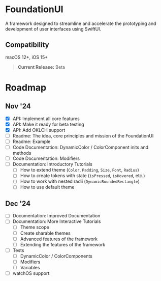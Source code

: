 # FoundationUI

A framework designed to streamline and accelerate the prototyping and development of user interfaces using SwiftUI.

## Compatibility

macOS 12+, iOS 15+

> **Current Release:** Beta

# Roadmap
## Nov '24
- [x] API: Implement all core features
- [x] API: Make it ready for beta testing
- [x] API: Add OKLCH support
- [ ] Readme: The idea, core principles and mission of the FoundationUI
- [ ] Readme: Example
- [ ] Code Documentation: DynamicColor / ColorComponent inits and methods
- [ ] Code Documentation: Modifiers
- [ ] Documentation: Introductory Tutorials
	- [ ] How to extend theme (`Color`, `Padding`, `Size`, `Font`, `Radius`)
	- [ ] How to create tokens with state (`isPressed`, `isHovered`, etc.)
	- [ ] How to work with nested radii (`DynamicRoundedRectangle`)
	- [ ] How to use default theme
 
## Dec '24
- [ ] Documentation: Improved Documentation
- [ ] Documentation: More Interactive Tutorials
	- [ ] Theme scope
	- [ ] Create sharable themes
	- [ ] Advanced features of the framework
	- [ ] Extending the features of the framework
- [ ] Tests
	- [ ] DynamicColor / ColorComponents
	- [ ] Modifiers
	- [ ] Variables
- [ ] watchOS support
